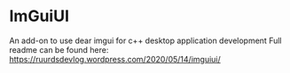 # ImGuiUI
An add-on to use dear imgui for c++ desktop application development
Full readme can be found here: https://ruurdsdevlog.wordpress.com/2020/05/14/imguiui/
